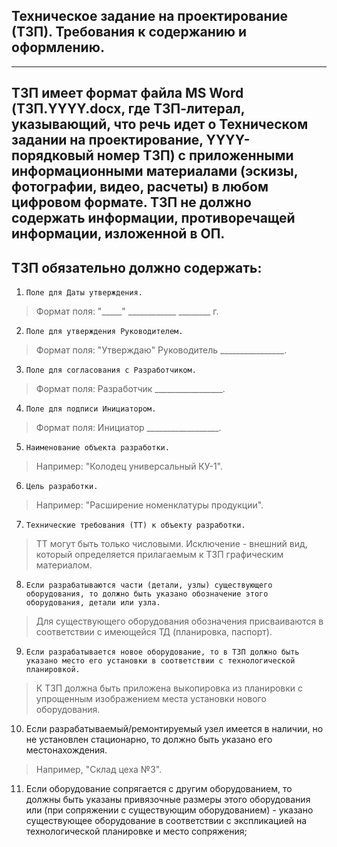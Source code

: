 ## Техническое задание на проектирование (ТЗП). Требования к содержанию и оформлению.
____

## ТЗП имеет формат файла MS Word (ТЗП.YYYY.docx, где ТЗП-литерал, указывающий, что речь идет о Техническом задании на проектирование, YYYY-порядковый номер ТЗП) с приложенными информационными материалами (эскизы, фотографии, видео, расчеты) в любом цифровом формате. ТЗП не должно содержать информации, противоречащей информации, изложенной в ОП.

## ТЗП обязательно должно содержать:

1.     Поле для Даты утверждения. 
>Формат поля: "_____" ____________ ________ г.

2.     Поле для утверждения Руководителем. 
>Формат поля: "Утверждаю" Руководитель ________________.

3.     Поле для согласования с Разработчиком. 
>Формат поля: Разработчик _________________.

4.     Поле для подписи Инициатором.
>Формат поля:  Инициатор __________________.

5.     Наименование объекта разработки.
>Например: "Колодец универсальный КУ-1".

6.     Цель разработки.
>Например: "Расширение номенклатуры продукции".

7.     Технические требования (ТТ) к объекту разработки.
>ТТ могут быть только числовыми. Исключение - внешний вид, который определяется прилагаемым к ТЗП графическим материалом.

8.     Если разрабатываются части (детали, узлы) существующего оборудования, то должно быть указано обозначение этого оборудования, детали или узла.
>Для существующего оборудования обозначения присваиваются в соответствии с имеющейся ТД (планировка, паспорт).

9.     Если разрабатывается новое оборудование, то в ТЗП должно быть указано место его установки в соответствии с технологической планировкой.
>К ТЗП должна быть приложена выкопировка из планировки с упрощенным изображением места установки нового оборудования.

10.    Если разрабатываемый/ремонтируемый узел имеется в наличии, но не установлен стационарно, то должно быть указано его местонахождения.
>Например, "Склад цеха №3".

11.    Если оборудование сопрягается с другим оборудованием, то должны быть указаны привязочные размеры этого оборудования или (при сопряжении с существующим оборудованием) - указано существующее оборудование в соответствии с экспликацией на технологической планировке и место сопряжения;


